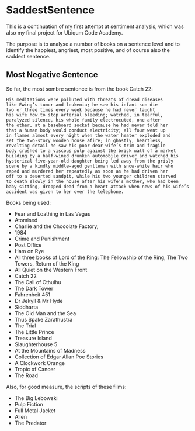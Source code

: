 # SaddestSentence

This is a continuation of my first attempt at sentiment analysis, which was also my final project for Ubiqum Code Academy.

The purpose is to analyse a number of books on a sentence level and to identify the happiest, angriest, most positive, and of course also the saddest sentence.

## Most Negative Sentence

So far, the most sombre sentence is from the book Catch 22:

```
His meditations were polluted with threats of dread diseases 
like Ewing’s tumor and leukemia; he saw his infant son die 
two or three times every week because he had never taught 
his wife how to stop arterial bleeding; watched, in tearful,
paralyzed silence, his whole family electrocuted, one after 
the other, at a baseboard socket because he had never told her 
that a human body would conduct electricity; all four went up 
in flames almost every night when the water heater exploded and 
set the two-story wooden house afire; in ghastly, heartless, 
revolting detail he saw his poor dear wife’s trim and fragile
body crushed to a viscous pulp against the brick wall of a market
building by a half-wined drunken automobile driver and watched his
hysterical five-year-old daughter being led away from the grisly
scene by a kindly middle-aged gentleman with snow-white hair who 
raped and murdered her repeatedly as soon as he had driven her
off to a deserted sandpit, while his two younger children starved
to death slowly in the house after his wife’s mother, who had been 
baby-sitting, dropped dead from a heart attack when news of his wife’s 
accident was given to her over the telephone.
```



Books being used:

* Fear and Loathing in Las Vegas
* Atomised
* Charlie and the Chocolate Factory,
* 1984
* Crime and Punishment
* Post Office
* Ham on Rye
* All three books of Lord of the Ring: The Fellowship of the Ring, The Two Towers, Return of the King
* All Quiet on the Western Front
* Catch 22
* The Call of Cthulhu
* The Dark Tower
* Fahrenheit 451
* Dr Jekyll & Mr Hyde
* Siddharta
* The Old Man and the Sea
* Thus Spake Zarathustra
* The Trial
* The Little Prince
* Treasure Island
* Slaughterhouse 5
* At the Mountains of Madness
* Collection of Edgar Allan Poe Stories
* A Clockwork Orange
* Tropic of Cancer
* The Road

Also, for good measure, the scripts of these films:

* The Big Lebowski
* Pulp Fiction
* Full Metal Jacket
* Alien
* The Predator
